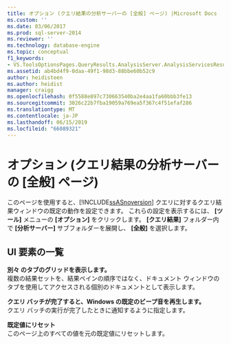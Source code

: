```yaml
---
title: オプション (クエリ結果の分析サーバーの [全般] ページ) |Microsoft Docs
ms.custom: ''
ms.date: 03/06/2017
ms.prod: sql-server-2014
ms.reviewer: ''
ms.technology: database-engine
ms.topic: conceptual
f1_keywords:
- VS.ToolsOptionsPages.QueryResults.AnalysisServer.AnalysisServicesResulstsGeneral
ms.assetid: ab4bd4f9-0daa-49f1-98d3-88bbe60b52c9
author: heidisteen
ms.author: heidist
manager: craigg
ms.openlocfilehash: 0f5588e897c730663540ba2e4aa1fa60bbb3fe13
ms.sourcegitcommit: 3026c22b7fba19059a769ea5f367c4f51efaf286
ms.translationtype: MT
ms.contentlocale: ja-JP
ms.lasthandoff: 06/15/2019
ms.locfileid: "66089321"
---
```

# <a name="options-query-results-analysis-server-general-page"></a>オプション (クエリ結果の分析サーバーの [全般] ページ)
  このページを使用すると、[!INCLUDE[ssASnoversion](../includes/ssasnoversion-md.md)] クエリに対するクエリ結果ウィンドウの既定の動作を設定できます。 これらの設定を表示するには、 **[ツール]** メニューの **[オプション]** をクリックします。 **[クエリ結果]** フォルダー内で **[分析サーバー]** サブフォルダーを展開し、 **[全般]** を選択します。  
  
## <a name="uielement-list"></a>UI 要素の一覧  
 **別々 のタブのグリッドを表示します。**  
 複数の結果セットを、結果ペインの順序ではなく、ドキュメント ウィンドウのタブを使用してアクセスされる個別のドキュメントとして表示します。  
  
 **クエリ バッチが完了すると、Windows の既定のビープ音を再生します。**  
 クエリ バッチの実行が完了したときに通知するように指定します。  
  
 **既定値にリセット**  
 このページ上のすべての値を元の既定値にリセットします。  
  
  
